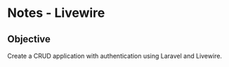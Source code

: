 # Notes - Livewire

## Objective
Create a CRUD application with authentication using Laravel and Livewire. 